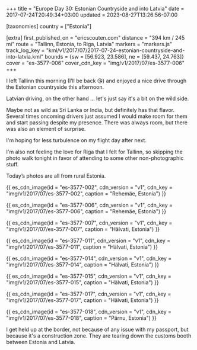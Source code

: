 +++
title = "Europe Day 30: Estonian Countryside and into Latvia"
date = 2017-07-24T20:49:34+03:00
updated = 2023-08-27T13:26:56-07:00

[taxonomies]
country = ["Estonia"]

[extra]
first_published_on = "ericscouten.com"
distance = "394 km / 245 mi"
route = "Tallinn, Estonia, to Riga, Latvia"
markers = "markers.js"
track_log_key = "kml/v1/2017/07/2017-07-24-estonian-countryside-and-into-latvia.kml"
bounds = {sw = [56.923, 23.586], ne = [59.437, 24.763]}
cover = "es-3577-006"
cover_cdn_key = "img/v1/2017/07/es-3577-006"
+++

I left Tallinn this morning (I’ll be back 😘) and enjoyed a nice drive through the Estonian countryside this afternoon.

Latvian driving, on the other hand … let's just say it's a bit on the wild side.

<!-- more -->

Maybe not as wild as Sri Lanka or India, but definitely has that flavor. Several times oncoming drivers just assumed I would make room for them and start passing despite my presence. There was always room, but there was also an element of surprise.

I'm hoping for less turbulence on my flight day after next.

I'm also not feeling the love for Riga that I felt for Tallinn, so skipping the photo walk tonight in favor of attending to some other non-photographic stuff.

Today’s photos are all from rural Estonia.

{{ es_cdn_image(id = "es-3577-002", cdn_version = "v1", cdn_key = "img/v1/2017/07/es-3577-002", caption = "Rehemäe, Estonia") }}

{{ es_cdn_image(id = "es-3577-006", cdn_version = "v1", cdn_key = "img/v1/2017/07/es-3577-006", caption = "Rehemäe, Estonia") }}

{{ es_cdn_image(id = "es-3577-007", cdn_version = "v1", cdn_key = "img/v1/2017/07/es-3577-007", caption = "Hälvati, Estonia") }}

{{ es_cdn_image(id = "es-3577-011", cdn_version = "v1", cdn_key = "img/v1/2017/07/es-3577-011", caption = "Hälvati, Estonia") }}

{{ es_cdn_image(id = "es-3577-014", cdn_version = "v1", cdn_key = "img/v1/2017/07/es-3577-014", caption = "Hälvati, Estonia") }}

{{ es_cdn_image(id = "es-3577-015", cdn_version = "v1", cdn_key = "img/v1/2017/07/es-3577-015", caption = "Hälvati, Estonia") }}

{{ es_cdn_image(id = "es-3577-017", cdn_version = "v1", cdn_key = "img/v1/2017/07/es-3577-017", caption = "Hälvati, Estonia") }}

{{ es_cdn_image(id = "es-3577-018", cdn_version = "v1", cdn_key = "img/v1/2017/07/es-3577-018", caption = "Pärnu, Estonia") }}

I get held up at the border, not because of any issue with my passport, but because it's a construction zone. They are tearing down the customs booth between Estonia and Latvia.
